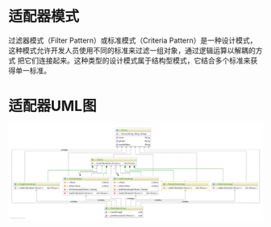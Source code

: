 # 适配器模式
过滤器模式（Filter Pattern）或标准模式（Criteria Pattern）是一种设计模式，
这种模式允许开发人员使用不同的标准来过滤一组对象，通过逻辑运算以解耦的方式
把它们连接起来。这种类型的设计模式属于结构型模式，它结合多个标准来获得单一标准。
# 适配器UML图
![Filter Pattern UML图](filterPattern.png)